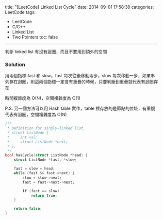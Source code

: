 title: "[LeetCode] Linked List Cycle"
date: 2014-09-01 17:58:39
categories: LeetCode
tags:
- LeetCode
- C/C++
- Linked List
- Two Pointers
toc: false
---
判斷 linked list 有沒有迴圈，而且不要用到額外的空間

<!-- more -->

### Solution

用兩個指標 fast 和 slow，fast 每次往後移動兩步，slow 每次移動一步，如果串列存在迴圈，則這兩個指標一定會有重疊的時候，只要判斷到重疊就代表有迴圈存在

時間複雜度為 O(N)，空間複雜度為 O(1)

P.S. 另一個方法可以用 Hash table 實作，table 裡存放的是節點的位址，有重複代表有迴圈，空間複雜度為 O(N)

``` c
/**
 * Definition for singly-linked list.
 * struct ListNode {
 *     int val;
 *     struct ListNode *next;
 * };
 */
bool hasCycle(struct ListNode *head) {
    struct ListNode *fast, *slow;

    fast = slow = head;
    while (fast && fast->next) {
        slow = slow->next;
        fast = fast->next->next;

        if (fast == slow)
            return true;
    }

    return false;
}
```
